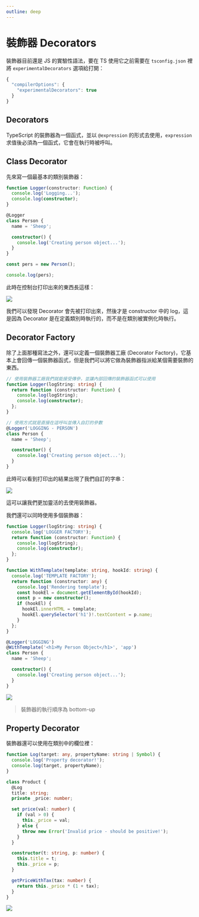 ```yaml
---
outline: deep
---
```


# 裝飾器 Decorators

裝飾器目前還是 JS 的實驗性語法，要在 TS 使用它之前需要在 `tsconfig.json` 裡將 `experimentalDecorators` 選項給打開：

```ts
{
  "compilerOptions": {
    "experimentalDecorators": true
  }
}
```

## Decorators

TypeScript 的裝飾器為一個函式，並以 `@expression` 的形式去使用，`expression` 求值後必須為一個函式，它會在執行時被呼叫。

## Class Decorator

先來寫一個最基本的類別裝飾器：

```ts
function Logger(constructor: Function) {
  console.log('Logging...');
  console.log(constructor);
}

@Logger
class Person {
  name = 'Sheep';

  constructor() {
    console.log('Creating person object...');
  }
}

const pers = new Person();

console.log(pers);
```

此時在控制台打印出來的東西長這樣：

![](https://i.imgur.com/lXTq2jp.png)

我們可以發現 Decorator 會先被打印出來，然後才是 constructor 中的 log，這是因為 Decorator 是在定義類別時執行的，而不是在類別被實例化時執行。

## Decorator Factory

除了上面那種寫法之外，還可以定義一個裝飾器工廠 (Decorator Factory)，它基本上會回傳一個裝飾器函式，但是我們可以將它做為裝飾器指派給某個需要裝飾的東西。

```ts
// 使用裝飾器工廠我們就能接受傳參，並讓內部回傳的裝飾器函式可以使用
function Logger(logString: string) {
  return function (constructor: Function) {
    console.log(logString);
    console.log(constructor);
  };
}

// 使用方式就是直接在這呼叫並傳入自訂的參數
@Logger('LOGGING - PERSON')
class Person {
  name = 'Sheep';

  constructor() {
    console.log('Creating person object...');
  }
}
```

此時可以看到打印出的結果出現了我們自訂的字串：

![](https://i.imgur.com/ozXiVag.png)

這可以讓我們更加靈活的去使用裝飾器。

我們還可以同時使用多個裝飾器：

```ts
function Logger(logString: string) {
  console.log('LOGGER FACTORY');
  return function (constructor: Function) {
    console.log(logString);
    console.log(constructor);
  };
}

function WithTemplate(template: string, hookId: string) {
  console.log('TEMPLATE FACTORY');
  return function (constructor: any) {
    console.log('Rendering template');
    const hookEl = document.getElementById(hookId);
    const p = new constructor();
    if (hookEl) {
      hookEl.innerHTML = template;
      hookEl.querySelector('h1')!.textContent = p.name;
    }
  };
}

@Logger('LOGGING')
@WithTemplate('<h1>My Person Object</h1>', 'app')
class Person {
  name = 'Sheep';

  constructor() {
    console.log('Creating person object...');
  }
}
```

![](https://i.imgur.com/tomqrZ7.png)

> 裝飾器的執行順序為 bottom-up


## Property Decorator

裝飾器還可以使用在類別中的欄位裡：

```ts
function Log(target: any, propertyName: string | Symbol) {
  console.log('Property decorator!');
  console.log(target, propertyName);
}

class Product {
  @Log
  title: string;
  private _price: number;

  set price(val: number) {
    if (val > 0) {
      this._price = val;
    } else {
      throw new Error('Invalid price - should be positive!');
    }
  }

  constructor(t: string, p: number) {
    this.title = t;
    this._price = p;
  }

  getPriceWithTax(tax: number) {
    return this._price * (1 + tax);
  }
}
```

![](https://i.imgur.com/f1SF8iB.png)


